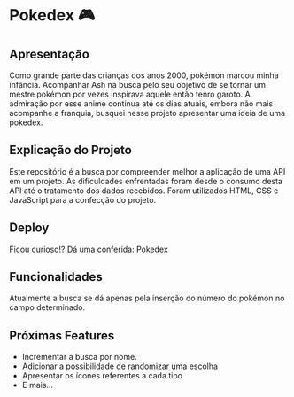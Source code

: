 # Pokedex 🎮

## Apresentação
Como grande parte das crianças dos anos 2000, pokémon marcou minha infância. Acompanhar Ash na busca pelo seu objetivo de se tornar um mestre pokémon por vezes inspirava aquele então tenro garoto.
A admiração por esse anime continua até os dias atuais, embora não mais acompanhe a franquia, busquei nesse projeto apresentar uma ideia de uma pokedex.

## Explicação do Projeto
Este repositório é a busca por compreender melhor a aplicação de uma API em um projeto.
As dificuldades enfrentadas foram desde o consumo desta API até o tratamento dos dados recebidos.
Foram utilizados HTML, CSS e JavaScript para a confecção do projeto.

## Deploy
Ficou curioso!? Dá uma conferida: [Pokedex](https://pokedex-nu-three.vercel.app/)

## Funcionalidades
Atualmente a busca se dá apenas pela inserção do número do pokémon no campo determinado.

## Próximas Features
- Incrementar a busca por nome.
- Adicionar a possibilidade de randomizar uma escolha
- Apresentar os ícones referentes a cada tipo
- E mais...